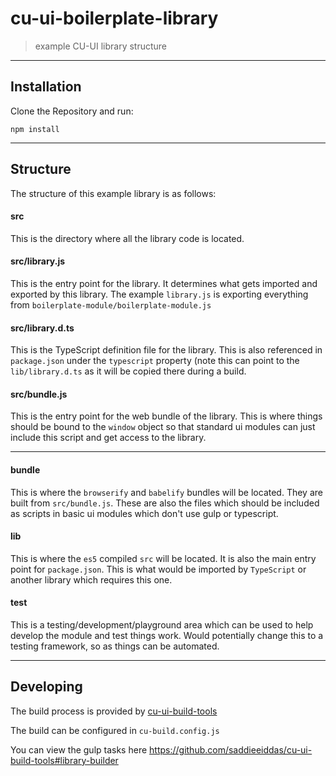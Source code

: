 cu-ui-boilerplate-library
=========================

> example CU-UI library structure

---

Installation
------------

Clone the Repository and run:

```
npm install
```

---


Structure
---------

The structure of this example library is as follows:

#### src

This is the directory where all the library code is located.


#### src/library.js

This is the entry point for the library. It determines what gets imported and exported by this library.
The example `library.js` is exporting everything from `boilerplate-module/boilerplate-module.js`


#### src/library.d.ts

This is the TypeScript definition file for the library. This is also referenced in `package.json` under the `typescript`
property (note this can point to the `lib/library.d.ts` as it will be copied there during a build.


#### src/bundle.js

This is the entry point for the web bundle of the library. This is where things should be bound to the `window` object
so that standard ui modules can just include this script and get access to the library.


---

#### bundle

This is where the `browserify` and `babelify` bundles will be located. They are built from `src/bundle.js`.
These are also the files which should be included as scripts in basic ui modules which don't use gulp or typescript.


#### lib

This is where the `es5` compiled `src` will be located. It is also the main entry point for `package.json`.
This is what would be imported by `TypeScript` or another library which requires this one.

#### test

This is a testing/development/playground area which can be used to help develop the module and test things work.
Would potentially change this to a testing framework, so as things can be automated.


---

Developing
----------

The build process is provided by [cu-ui-build-tools](https://github.com/saddieeiddas/cu-ui-build-tools#library-builder)

The build can be configured in `cu-build.config.js`

You can view the gulp tasks here https://github.com/saddieeiddas/cu-ui-build-tools#library-builder
